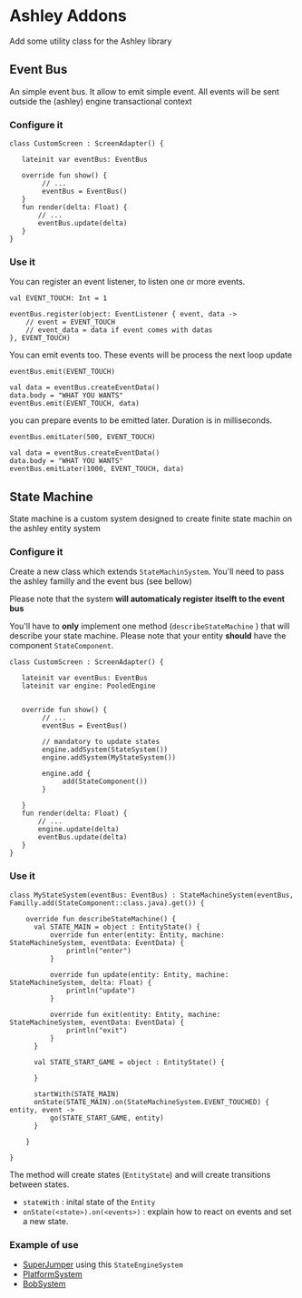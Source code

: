 # Ashley Addons

Add some utility class for the Ashley library

## Event Bus

An simple event bus. It allow to emit simple event.
All events will be sent outside the (ashley) engine 
transactional context

### Configure it

```
class CustomScreen : ScreenAdapter() {

   lateinit var eventBus: EventBus
   
   override fun show() {
        // ...
        eventBus = EventBus()  
   }
   fun render(delta: Float) {
       // ...
       eventBus.update(delta)
   }
}
``` 

### Use it

You can register an event listener, to listen
one or more events.

```
val EVENT_TOUCH: Int = 1

eventBus.register(object: EventListener { event, data -> 
    // event = EVENT_TOUCH
    // event_data = data if event comes with datas
}, EVENT_TOUCH) 
```

You can emit events too. These events will be process
the next loop update 

```
eventBus.emit(EVENT_TOUCH)

val data = eventBus.createEventData()
data.body = "WHAT YOU WANTS"
eventBus.emit(EVENT_TOUCH, data)
```

you can prepare events to be emitted later.
Duration is in milliseconds.

```
eventBus.emitLater(500, EVENT_TOUCH)

val data = eventBus.createEventData()
data.body = "WHAT YOU WANTS"
eventBus.emitLater(1000, EVENT_TOUCH, data)
```

## State Machine

State machine is a custom system designed to create
finite state machin on the ashley entity system

### Configure it

Create a new class which extends `StateMachinSystem`.
You'll need to pass the ashley familly and the event bus (see bellow)

Please note that the system __will automaticaly register itselft to the event bus__

You'll have to __only__ implement one method (`describeStateMachine` ) that will describe your state machine.
Please note that your entity __should__ have the component `StateComponent`.

```
class CustomScreen : ScreenAdapter() {

   lateinit var eventBus: EventBus
   lateinit var engine: PooledEngine
   
   
   override fun show() {
        // ...
        eventBus = EventBus()  
        
        // mandatory to update states
        engine.addSystem(StateSystem())
        engine.addSystem(MyStateSystem())
        
        engine.add {
             add(StateComponent())
        }
        
   }
   fun render(delta: Float) {
       // ...
       engine.update(delta)
       eventBus.update(delta)
   }
}
``` 

### Use it

```
class MyStateSystem(eventBus: EventBus) : StateMachineSystem(eventBus, Familly.add(StateComponent::class.java).get()) {

    override fun describeStateMachine() {
      val STATE_MAIN = object : EntityState() {
          override fun enter(entity: Entity, machine: StateMachineSystem, eventData: EventData) {
              println("enter")
          }

          override fun update(entity: Entity, machine: StateMachineSystem, delta: Float) {
              println("update")
          }

          override fun exit(entity: Entity, machine: StateMachineSystem, eventData: EventData) {
              println("exit")
          }
      }

      val STATE_START_GAME = object : EntityState() {
          
      }

      startWith(STATE_MAIN)
      onState(STATE_MAIN).on(StateMachineSystem.EVENT_TOUCHED) { entity, event ->
          go(STATE_START_GAME, entity)
      }
    
    }

}
```

The method will create states (`EntityState`) and will
create transitions between states.

- `stateWith` : inital state of the `Entity`
- `onState(<state>).on(<events>)` : explain how to react on events and set a new state.


### Example of use

- [SuperJumper](https://github.com/dwursteisen/ashley-superjumper) using this `StateEngineSystem` 
- [PlatformSystem](https://github.com/dwursteisen/ashley-superjumper/blob/master/core/src/main/kotlin/com/github/dwursteisen/superjumper/systems/PlatformSystem.kt)
- [BobSystem](https://github.com/dwursteisen/ashley-superjumper/blob/master/core/src/main/kotlin/com/github/dwursteisen/superjumper/systems/BobSystem.kt)  
